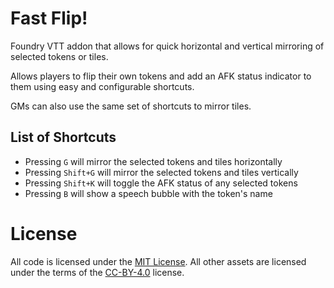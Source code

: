 # Fast Flip!

Foundry VTT addon that allows for quick horizontal and vertical mirroring of selected tokens or tiles.

Allows players to flip their own tokens and add an AFK status indicator to them using easy and configurable shortcuts.

GMs can also use the same set of shortcuts to mirror tiles.

## List of Shortcuts

-   Pressing `G` will mirror the selected tokens and tiles horizontally
-   Pressing `Shift+G` will mirror the selected tokens and tiles vertically
-   Pressing `Shift+K` will toggle the AFK status of any selected tokens
-   Pressing `B` will show a speech bubble with the token's name

# License

All code is licensed under the [MIT License](LICENSE). All other assets are licensed under the terms of the [CC-BY-4.0](CC-BY-4.0) license.
